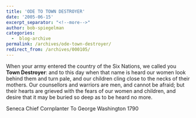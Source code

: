 ```yaml
---
title: 'ODE TO TOWN DESTROYER'
date: '2005-06-15'
excerpt_separator: "<!--more-->"
author: bob-spiegelman
categories:
  -  blog-archive
permalink: /archives/ode-town-destroyer/
redirect_from: /archives/000105/
---
```



When your army entered the country of the Six Nations, we called you **Town Destroyer**: and to this day when that name is heard our women look behind them and turn pale, and our children cling close to the necks of their mothers. Our counsellors and warriors are men, and cannot be afraid; but their hearts are grieved with the fears of our women and children, and desire that it may be buried so deep as to be heard no more.

Seneca Chief Cornplanter
To George Washington
1790

